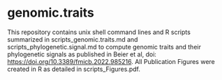 # genomic.traits
This repository contains unix shell command lines and R scripts summarized in scripts_genomic.traits.md and scripts_phylogenetic.signal.md to compute genomic traits and their phylogenetic signals as published in Beier et al,  doi: https://doi.org/10.3389/fmicb.2022.985216.
All Publication Figures were created in R  as detailed in scripts_Figures.pdf.
